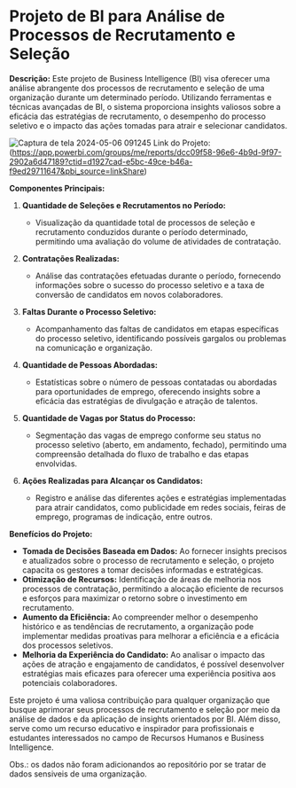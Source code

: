 # Projeto de BI para Análise de Processos de Recrutamento e Seleção

**Descrição:**
Este projeto de Business Intelligence (BI) visa oferecer uma análise abrangente dos processos de recrutamento e seleção de uma organização durante um determinado período. Utilizando ferramentas e técnicas avançadas de BI, o sistema proporciona insights valiosos sobre a eficácia das estratégias de recrutamento, o desempenho do processo seletivo e o impacto das ações tomadas para atrair e selecionar candidatos.

![Captura de tela 2024-05-06 091245](https://github.com/juliaNogueiraC/BI-para-An-lise-de-Processos-de-Recrutamento/assets/69528739/b22c6f37-fb34-434f-95f0-b93ad7589841)
Link do Projeto: (https://app.powerbi.com/groups/me/reports/dcc09f58-96e6-4b9d-9f97-2902a6d47189?ctid=d1927cad-e5bc-49ce-b46a-f9ed29711647&pbi_source=linkShare)


**Componentes Principais:**

1. **Quantidade de Seleções e Recrutamentos no Período:**
   - Visualização da quantidade total de processos de seleção e recrutamento conduzidos durante o período determinado, permitindo uma avaliação do volume de atividades de contratação.

2. **Contratações Realizadas:**
   - Análise das contratações efetuadas durante o período, fornecendo informações sobre o sucesso do processo seletivo e a taxa de conversão de candidatos em novos colaboradores.

3. **Faltas Durante o Processo Seletivo:**
   - Acompanhamento das faltas de candidatos em etapas específicas do processo seletivo, identificando possíveis gargalos ou problemas na comunicação e organização.

4. **Quantidade de Pessoas Abordadas:**
   - Estatísticas sobre o número de pessoas contatadas ou abordadas para oportunidades de emprego, oferecendo insights sobre a eficácia das estratégias de divulgação e atração de talentos.

5. **Quantidade de Vagas por Status do Processo:**
   - Segmentação das vagas de emprego conforme seu status no processo seletivo (aberto, em andamento, fechado), permitindo uma compreensão detalhada do fluxo de trabalho e das etapas envolvidas.

6. **Ações Realizadas para Alcançar os Candidatos:**
   - Registro e análise das diferentes ações e estratégias implementadas para atrair candidatos, como publicidade em redes sociais, feiras de emprego, programas de indicação, entre outros.

**Benefícios do Projeto:**

- **Tomada de Decisões Baseada em Dados:** Ao fornecer insights precisos e atualizados sobre o processo de recrutamento e seleção, o projeto capacita os gestores a tomar decisões informadas e estratégicas.
- **Otimização de Recursos:** Identificação de áreas de melhoria nos processos de contratação, permitindo a alocação eficiente de recursos e esforços para maximizar o retorno sobre o investimento em recrutamento.
- **Aumento da Eficiência:** Ao compreender melhor o desempenho histórico e as tendências de recrutamento, a organização pode implementar medidas proativas para melhorar a eficiência e a eficácia dos processos seletivos.
- **Melhoria da Experiência do Candidato:** Ao analisar o impacto das ações de atração e engajamento de candidatos, é possível desenvolver estratégias mais eficazes para oferecer uma experiência positiva aos potenciais colaboradores.

Este projeto é uma valiosa contribuição para qualquer organização que busque aprimorar seus processos de recrutamento e seleção por meio da análise de dados e da aplicação de insights orientados por BI. Além disso, serve como um recurso educativo e inspirador para profissionais e estudantes interessados no campo de Recursos Humanos e Business Intelligence.

Obs.: os dados não foram adicionandos ao repositório por se tratar de dados sensiveis de uma organização.



